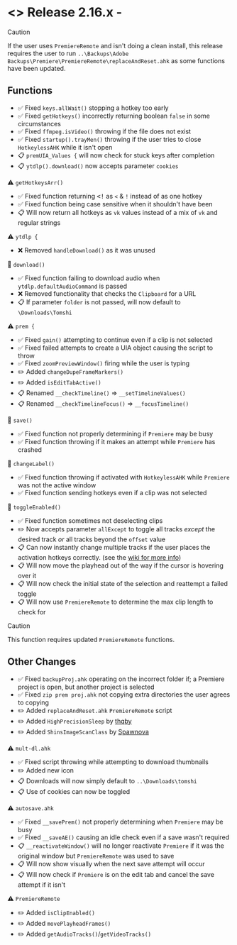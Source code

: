 # <> Release 2.16.x - 
> [!Caution]
> If the user uses `PremiereRemote` and isn't doing a clean install, this release requires the user to run `..\Backups\Adobe Backups\Premiere\PremiereRemote\replaceAndReset.ahk` as some functions have been updated.

## Functions
- ✅ Fixed `keys.allWait()` stopping a hotkey too early
- ✅ Fixed `getHotkeys()` incorrectly returning boolean `false` in some circumstances
- ✅ Fixed `ffmpeg.isVideo()` throwing if the file does not exist
- ✅ Fixed `startup().trayMen()` throwing if the user tries to close `HotkeylessAHK` while it isn't open
- 📋 `premUIA_Values {` will now check for stuck keys after completion 
- 📋 `ytdlp().download()` now accepts parameter `cookies`

⚠️ `getHotkeysArr()`
- ✅ Fixed function returning <kbd><!</kbd> as `<` & `!` instead of as one hotkey
- ✅ Fixed function being case sensitive when it shouldn't have been
- 📋 Will now return all hotkeys as `vk` values instead of a mix of `vk` and regular strings

⚠️ `ytdlp {`
- ❌ Removed `handleDownload()` as it was unused

📍 `download()`
- ✅ Fixed function failing to download audio when `ytdlp.defaultAudioCommand` is passed
- ❌ Removed functionality that checks the `Clipboard` for a URL
- 📋 If parameter `folder` is not passed, will now default to `\Downloads\Tomshi`

⚠️ `prem {`
- ✅ Fixed `gain()` attempting to continue even if a clip is not selected
- ✅ Fixed failed attempts to create a UIA object causing the script to throw
- ✅ Fixed `zoomPreviewWindow()` firing while the user is typing
- ✏️ Added `changeDupeFrameMarkers()`
- ✏️ Added `isEditTabActive()`
- 📋 Renamed `__checkTimeline()` => `__setTimelineValues()`
- 📋 Renamed `__checkTimelineFocus()` => `__focusTimeline()`

📍 `save()`
- ✅ Fixed function not properly determining if `Premiere` may be busy
- ✅ Fixed function throwing if it makes an attempt while `Premiere` has crashed

📍 `changeLabel()`
- ✅ Fixed function throwing if activated with `HotkeylessAHK` while `Premiere` was not the active window
- ✅ Fixed function sending hotkeys even if a clip was not selected

📍 `toggleEnabled()`
- ✅ Fixed function sometimes not deselecting clips
- ✏️ Now accepts parameter `allExcept` to toggle all tracks *except* the desired track *or* all tracks beyond the `offset` value
- 📋 Can now instantly change multiple tracks if the user places the activation hotkeys correctly. (see the [wiki for more info](<https://github.com/Tomshiii/ahk/wiki/Adobe-Functions#premtoggleenabled>))
- 📋 Will now move the playhead out of the way if the cursor is hovering over it
- 📋 Will now check the initial state of the selection and reattempt a failed toggle
- 📋 Will now use `PremiereRemote` to determine the max clip length to check for
> [!Caution]
> This function requires updated `PremiereRemote` functions.

## Other Changes
- ✅ Fixed `backupProj.ahk` operating on the incorrect folder if; a Premiere project is open, but another project is selected
- ✅ Fixed `zip prem proj.ahk` not copying extra directories the user agrees to copying
- ✏️ Added `replaceAndReset.ahk` `PremiereRemote` script
- ✏️ Added `HighPrecisionSleep` by [thqby](<https://github.com/thqby/ahk2_lib/blob/master/HighPrecisionSleep.ahk>)
- ✏️ Added `ShinsImageScanClass` by [Spawnova](<https://github.com/Spawnova/ShinsImageScanClass/blob/main/AHK%20V2/ShinsImageScanClass.ahk>)

⚠️ `mult-dl.ahk`
- ✅ Fixed script throwing while attempting to download thumbnails
- ✏️ Added new icon
- 📋 Downloads will now simply default to `..\Downloads\tomshi`
- 📋 Use of cookies can now be toggled

⚠️ `autosave.ahk`
- ✅ Fixed `__savePrem()` not properly determining when `Premiere` may be busy
- ✅ Fixed `__saveAE()` causing an idle check even if a save wasn't required
- 📋 `__reactivateWindow()` will no longer reactivate `Premiere` if it was the original window but `PremiereRemote` was used to save
- 📋 Will now show visually when the next save attempt will occur
- 📋 Will now check if `Premiere` is on the edit tab and cancel the save attempt if it isn't

⚠️ `PremiereRemote`
- ✏️ Added `isClipEnabled()`
- ✏️ Added `movePlayheadFrames()`
- ✏️ Added `getAudioTracks()`/`getVideoTracks()`